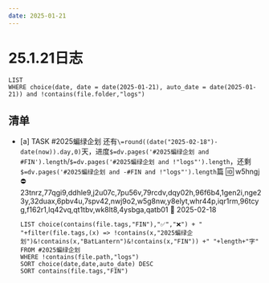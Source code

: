 ```yaml
---
date: 2025-01-21
---
```


# 25.1.21日志

```dataview
LIST
WHERE choice(date, date = date(2025-01-21), auto_date = date(2025-01-21)) and !contains(file.folder,"logs")
```

## 清单

- [a] TASK #2025蝙绿企划 还有`\=round((date("2025-02-18")-date(now)).day,0)`天，进度`$=dv.pages('#2025蝙绿企划 and #FIN').length`/`$=dv.pages('#2025蝙绿企划 and !"logs"').length`，还剩`$=dv.pages('#2025蝙绿企划 and -#FIN and !"logs"').length`篇 🆔 w5hngj ⛔ 23tnrz,77qgi9,ddhle9,j2u07c,7pu56v,79rcdv,dqy02h,96f6b4,1gen2i,nge23y,32duax,6pbv4u,7spv42,nwj9o2,w5g8nw,y8elyt,whr44p,iqr1rm,96tcyg,f162r1,lq42vq,qt1tbv,wk8lt8,4ysbga,qatb01 📅 2025-02-18

    ```dataview
    LIST choice(contains(file.tags,"FIN"),"✅","❌") + " "+filter(file.tags,(x) => !contains(x,"2025蝙绿企划")&!contains(x,"BatLantern")&!contains(x,"FIN")) +" "+length+"字"
    FROM #2025蝙绿企划 
    WHERE !contains(file.path,"logs")
    SORT choice(date,date,auto_date) DESC
    SORT contains(file.tags,"FIN")
    ```
